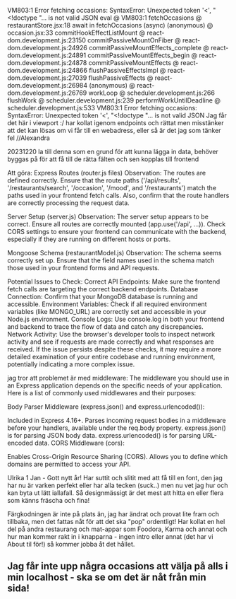 VM803:1 Error fetching occasions: SyntaxError: Unexpected token '<', "<!doctype "... is not valid JSON
eval @ VM803:1
fetchOccasions @ restaurantStore.jsx:18
await in fetchOccasions (async)
(anonymous) @ occasion.jsx:33
commitHookEffectListMount @ react-dom.development.js:23150
commitPassiveMountOnFiber @ react-dom.development.js:24926
commitPassiveMountEffects_complete @ react-dom.development.js:24891
commitPassiveMountEffects_begin @ react-dom.development.js:24878
commitPassiveMountEffects @ react-dom.development.js:24866
flushPassiveEffectsImpl @ react-dom.development.js:27039
flushPassiveEffects @ react-dom.development.js:26984
(anonymous) @ react-dom.development.js:26769
workLoop @ scheduler.development.js:266
flushWork @ scheduler.development.js:239
performWorkUntilDeadline @ scheduler.development.js:533
VM803:1 Error fetching occasions: SyntaxError: Unexpected token '<', "<!doctype "... is not valid JSON
Jag får det här i viewport :/ har kollat igenom endpoints och rättat men misstänker att det kan lösas om vi får till en webadress, eller så är det jag som tänker fel //Alexandra

20231220
[ ](backend/routes/restaurantRoutes.js) la till denna som en grund för att kunna lägga in data, behöver byggas på för att få till de rätta fälten och sen kopplas till frontend

Att göra:
Express Routes (router.js files)
Observation: The routes are defined correctly. Ensure that the route paths ('/api/results', '/restaurants/search', '/occasion', '/mood', and '/restaurants') match the paths used in your frontend fetch calls. Also, confirm that the route handlers are correctly processing the request data.

Server Setup (server.js) Observation: The server setup appears to be correct. Ensure all routes are correctly mounted (app.use('/api', ...)). Check CORS settings to ensure your frontend can communicate with the backend, especially if they are running on different hosts or ports.

Mongoose Schema (restaurantModel.js) Observation: The schema seems correctly set up. Ensure that the field names used in the schema match those used in your frontend forms and API requests.

Potential Issues to Check:
Correct API Endpoints: Make sure the frontend fetch calls are targeting the correct backend endpoints.
Database Connection: Confirm that your MongoDB database is running and accessible.
Environment Variables: Check if all required environment variables (like MONGO_URL) are correctly set and accessible in your Node.js environment.
Console Logs: Use console.log in both your frontend and backend to trace the flow of data and catch any discrepancies.
Network Activity: Use the browser's developer tools to inspect network activity and see if requests are made correctly and what responses are received.
If the issue persists despite these checks, it may require a more detailed examination of your entire codebase and running environment, potentially indicating a more complex issue.

jag tror att problemet är med middleware:
The middleware you should use in an Express application depends on the specific needs of your application. Here is a list of commonly used middlewares and their purposes:

Body Parser Middleware (express.json() and express.urlencoded()):

Included in Express 4.16+.
Parses incoming request bodies in a middleware before your handlers, available under the req.body property.
express.json() is for parsing JSON body data.
express.urlencoded() is for parsing URL-encoded data.
CORS Middleware (cors):

Enables Cross-Origin Resource Sharing (CORS).
Allows you to define which domains are permitted to access your API.

Ulrika 1 Jan - Gott nytt år!
Har suttit och slitit med att få till en font, den jag har nu är varken perfekt eller har alla tecken (suck..) men nu vet jag hur och kan byta ut lätt iallafall. Så designmässigt är det mest att hitta en eller flera som känns fräscha och fina!

Färgkodningen är inte på plats än, jag har ändrat och provat lite fram och tillbaka, men det fattas nåt för att det ska "pop" ordentligt!
Har kollat en hel del på andra restaurang och mat-appar som Foodora, Karma och annat och hur man kommer rakt in i knapparna - ingen intro eller annat (det har vi About til för!) så kommer jobba åt det hållet.

## Jag får inte upp några occasions att välja på alls i min localhost - ska se om det är nåt från min sida!
